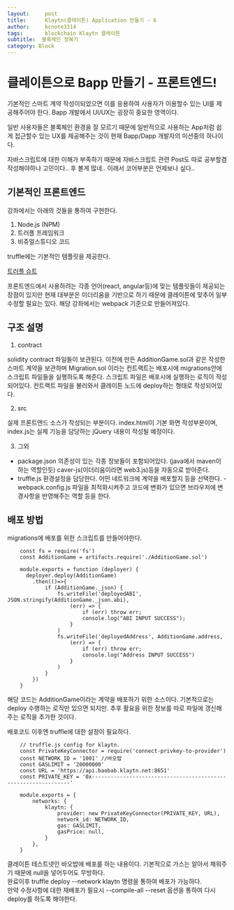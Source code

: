 ```yaml
---
layout:     post
title:      Klaytn(클레이튼) Application 만들기 - 6
author:     bcnote3314
tags: 		blockchain Klaytn 클레이튼
subtitle:  블록체인 정복기	
category: Block
---
```

# 클레이튼으로 Bapp 만들기 - 프론트엔드!

기본적인 스마트 계약 작성이되었으면 이를 응용하여 사용자가 이용할수 있는 UI를 제공해주어야 한다.
Bapp 개발에서 UI/UX는 굉장히 중요한 영역이다.

일반 사용자들은 블록체인 환경을 잘 모르기 때문에 일반적으로 사용하는 App처럼 쉽게 접근할수 있는 UX를 제공해주는 것이 현재 Bapp/Dapp 개발자의 미션중의 하나이다.

자바스크립트에 대한 이해가 부족하기 때문에 자바스크립트 관련 Post도 따로 공부할겸 작성해야하나 고민이다.. 후 볼게 많네..
이래서 코어부분은 언제보나 싶다..

## 기본적인 프론트엔드

강좌에서는 아래의 것들을 통하여 구현한다.

1. Node.js (NPM)
1. 트러플 프레임워크 
1. 비쥬얼스튜디오 코드

truffle에는 기본적인 템플릿을 제공한다.

[트러플 슈트](https://www.trufflesuite.com/boxes)

프론트엔드에서 사용하려는 각종 언어(react, angular등)에 맞는 템플릿들이 제공되는 장점이 있지만 현재 대부분은 이더리움을 기반으로 하기 때문에 클레이튼에 맞추어 일부 수정할 필요는 있다.
해당 강좌에서는 webpack 기준으로 만들어져있다.

## 구조 설명

1. contract

solidity contract 파일들이 보관된다.
이전에 만든 AdditionGame.sol과 같은 작성한 스마트 계약을 보관하며 Migration.sol 이라는 컨트랙트는 배포시에 migrations안에 스크립트 파일들을 실행하도록 해준다.
스크립트 파일은 배포시에 실행하는 로직이 작성되어있다.
컨트랙트 파일을 불러와서 클레이튼 노드에 deploy하는 형태로 작성되어있다.

2. src

실제 프론트엔드 소스가 작성되는 부분이다. 
index.html이 기본 화면 작성부분이며, index.js는 실제 기능을 담당하는 jQuery 내용이 작성될 예정이다.

3. 그외
- package.json 
의존성이 있는 각종 정보들이 포함되어있다. (java에서 maven이 하는 역할인듯)
caver-js(이더리움이라면 web3.js)등을 자동으로 받아준다. 
- truffle.js
환경설정을 담당한다. 어떤 네트워크에 계약을 배포할지 등을 선택한다.
-webpack.config.js
파일을 최적화시켜주고 코드에 변화가 있으면 브라우저에 변경사항을 반영해주는 역할 등을 한다.

## 배포 방법

migrations에 배포를 위한 스크립트를 만들어야한다.

```solidity
    const fs = require('fs')
    const AdditionGame = artifacts.require('./AdditionGame.sol')
    
    module.exports = function (deployer) {
      deployer.deploy(AdditionGame)
        .then(()=>{
            if (AdditionGame._json) {
                fs.writeFile('deployedABI', JSON.stringify(AdditionGame._json.abi),
                    (err) => {
                        if (err) throw err;
                        console.log("ABI INPUT SUCCESS");
                    } 
                )
                fs.writeFile('deployedAddress', AdditionGame.address,
                    (err) => {
                        if (err) throw err;
                        console.log("Address INPUT SUCCESS")
                    }
                )
            }
        })
    }
```

해당 코드는 AdditionGame이라는 계약을 배포하기 위한 소스이다.
기본적으로는 deploy 수행하는 로직만 있으면 되지만. 추후 활요을 위한 정보를 따로 파일에 갱신해주는 로직을 추가한 것이다.

배포코드 이후엔 truffle에 대한 설정이 필요하다.

```solidity
    // truffle.js config for klaytn.
    const PrivateKeyConnector = require('connect-privkey-to-provider')
    const NETWORK_ID = '1001' //바오밥
    const GASLIMIT = '20000000'
    const URL = 'https://api.baobab.klaytn.net:8651'
    const PRIVATE_KEY = '0x---------------------------------------------------------------'
    
    module.exports = {
        networks: {
            klaytn: {
                provider: new PrivateKeyConnector(PRIVATE_KEY, URL),
                network_id: NETWORK_ID,
                gas: GASLIMIT,
                gasPrice: null,
            }
        },
    }
```

클레이튼 테스트넷인 바오밥에 배포를 하는 내용이다. 기본적으로 가스는 알아서 채워주기 때문에 null을 넣어두어도 무방하다.  
완료이후 truffle deploy --network klaytn 명령을 통하여 배포가 가능하다.  
만약 수정사항에 대한 재배포가 필요시 --compile-all --reset 옵션을 통하여 다시 deploy를 하도록 해야한다.


